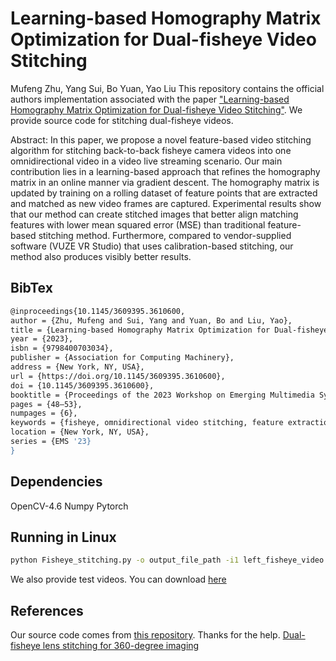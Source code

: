 # Learning-based Homography Matrix Optimization for Dual-fisheye Video Stitching
Mufeng Zhu, Yang Sui, Bo Yuan, Yao Liu
This repository contains the official authors implementation associated with the paper ["Learning-based Homography Matrix Optimization for Dual-fisheye Video Stitching"](https://dl.acm.org/doi/abs/10.1145/3609395.3610600). We provide source code for stitching dual-fisheye videos.

Abstract: In this paper, we propose a novel feature-based video stitching algorithm for stitching back-to-back fisheye camera videos into one omnidirectional video in a video live streaming scenario. Our main contribution lies in a learning-based approach that refines the homography matrix in an online manner via gradient descent. The homography matrix is updated by training on a rolling dataset of feature points that are extracted and matched as new video frames are captured. Experimental results show that our method can create stitched images that better align matching features with lower mean squared error (MSE) than traditional feature-based stitching method. Furthermore, compared to vendor-supplied software (VUZE VR Studio) that uses calibration-based stitching, our method also produces visibly better results.
## BibTex
```bash
@inproceedings{10.1145/3609395.3610600,
author = {Zhu, Mufeng and Sui, Yang and Yuan, Bo and Liu, Yao},
title = {Learning-based Homography Matrix Optimization for Dual-fisheye Video Stitching},
year = {2023},
isbn = {9798400703034},
publisher = {Association for Computing Machinery},
address = {New York, NY, USA},
url = {https://doi.org/10.1145/3609395.3610600},
doi = {10.1145/3609395.3610600},
booktitle = {Proceedings of the 2023 Workshop on Emerging Multimedia Systems},
pages = {48–53},
numpages = {6},
keywords = {fisheye, omnidirectional video stitching, feature extraction, homography matrix optimization},
location = {New York, NY, USA},
series = {EMS '23}
}
```
## Dependencies
OpenCV-4.6
Numpy
Pytorch

## Running in Linux
```bash
python Fisheye_stitching.py -o output_file_path -i1 left_fisheye_video -i2 right_fisheye_video -f FOV
```

We also provide test videos. You can download [here](https://drive.google.com/drive/u/0/folders/1GeUMMLfAjMSx9PY3jvAlSngmlrBlSwko)

## References
Our source code comes from [this repository](https://github.com/cynricfu/dual-fisheye-video-stitching). Thanks for the help.
[Dual-fisheye lens stitching for 360-degree imaging](https://arxiv.org/pdf/1708.08988.pdf)
